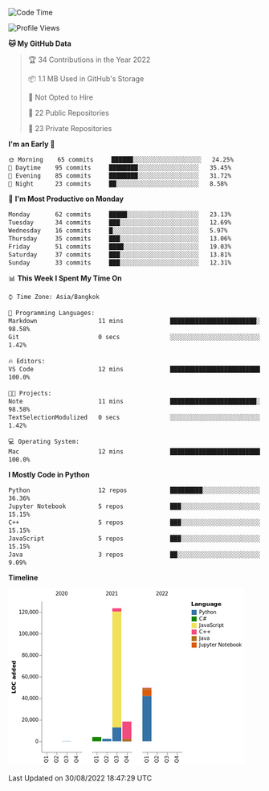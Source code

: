 <!--START_SECTION:waka-->
![Code Time](http://img.shields.io/badge/Code%20Time-822%20hrs%2041%20mins-blue)

![Profile Views](http://img.shields.io/badge/Profile%20Views-0-blue)

**🐱 My GitHub Data** 

> 🏆 34 Contributions in the Year 2022
 > 
> 📦 1.1 MB Used in GitHub's Storage 
 > 
> 🚫 Not Opted to Hire
 > 
> 📜 22 Public Repositories 
 > 
> 🔑 23 Private Repositories  
 > 
**I'm an Early 🐤** 

```text
🌞 Morning    65 commits     ██████░░░░░░░░░░░░░░░░░░░   24.25% 
🌆 Daytime    95 commits     ████████░░░░░░░░░░░░░░░░░   35.45% 
🌃 Evening    85 commits     ████████░░░░░░░░░░░░░░░░░   31.72% 
🌙 Night      23 commits     ██░░░░░░░░░░░░░░░░░░░░░░░   8.58%

```
📅 **I'm Most Productive on Monday** 

```text
Monday       62 commits     █████░░░░░░░░░░░░░░░░░░░░   23.13% 
Tuesday      34 commits     ███░░░░░░░░░░░░░░░░░░░░░░   12.69% 
Wednesday    16 commits     █░░░░░░░░░░░░░░░░░░░░░░░░   5.97% 
Thursday     35 commits     ███░░░░░░░░░░░░░░░░░░░░░░   13.06% 
Friday       51 commits     ████░░░░░░░░░░░░░░░░░░░░░   19.03% 
Saturday     37 commits     ███░░░░░░░░░░░░░░░░░░░░░░   13.81% 
Sunday       33 commits     ███░░░░░░░░░░░░░░░░░░░░░░   12.31%

```


📊 **This Week I Spent My Time On** 

```text
⌚︎ Time Zone: Asia/Bangkok

💬 Programming Languages: 
Markdown                 11 mins             ████████████████████████░   98.58% 
Git                      0 secs              ░░░░░░░░░░░░░░░░░░░░░░░░░   1.42%

🔥 Editors: 
VS Code                  12 mins             █████████████████████████   100.0%

🐱‍💻 Projects: 
Note                     11 mins             ████████████████████████░   98.58% 
TextSelectionModulized   0 secs              ░░░░░░░░░░░░░░░░░░░░░░░░░   1.42%

💻 Operating System: 
Mac                      12 mins             █████████████████████████   100.0%

```

**I Mostly Code in Python** 

```text
Python                   12 repos            █████████░░░░░░░░░░░░░░░░   36.36% 
Jupyter Notebook         5 repos             ███░░░░░░░░░░░░░░░░░░░░░░   15.15% 
C++                      5 repos             ███░░░░░░░░░░░░░░░░░░░░░░   15.15% 
JavaScript               5 repos             ███░░░░░░░░░░░░░░░░░░░░░░   15.15% 
Java                     3 repos             ██░░░░░░░░░░░░░░░░░░░░░░░   9.09%

```


**Timeline**

![Chart not found](https://raw.githubusercontent.com/pntt3011/pntt3011/main/charts/bar_graph.png) 


 Last Updated on 30/08/2022 18:47:29 UTC
<!--END_SECTION:waka-->
